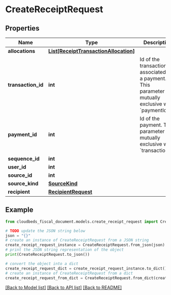 # CreateReceiptRequest


## Properties

Name | Type | Description | Notes
------------ | ------------- | ------------- | -------------
**allocations** | [**List[ReceiptTransactionAllocation]**](ReceiptTransactionAllocation.md) |  | [optional] 
**transaction_id** | **int** | Id of the transaction associated to a payment. This parameter is mutually exclusive with &#x60;paymentId&#x60;.  | [optional] 
**payment_id** | **int** | Id of the payment. This parameter is mutually exclusive with &#x60;transactionId&#x60;.  | [optional] 
**sequence_id** | **int** |  | [optional] 
**user_id** | **int** |  | 
**source_id** | **int** |  | 
**source_kind** | [**SourceKind**](SourceKind.md) |  | 
**recipient** | [**RecipientRequest**](RecipientRequest.md) |  | 

## Example

```python
from cloudbeds_fiscal_document.models.create_receipt_request import CreateReceiptRequest

# TODO update the JSON string below
json = "{}"
# create an instance of CreateReceiptRequest from a JSON string
create_receipt_request_instance = CreateReceiptRequest.from_json(json)
# print the JSON string representation of the object
print(CreateReceiptRequest.to_json())

# convert the object into a dict
create_receipt_request_dict = create_receipt_request_instance.to_dict()
# create an instance of CreateReceiptRequest from a dict
create_receipt_request_from_dict = CreateReceiptRequest.from_dict(create_receipt_request_dict)
```
[[Back to Model list]](../README.md#documentation-for-models) [[Back to API list]](../README.md#documentation-for-api-endpoints) [[Back to README]](../README.md)


